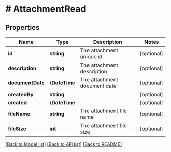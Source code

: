 # # AttachmentRead

## Properties

Name | Type | Description | Notes
------------ | ------------- | ------------- | -------------
**id** | **string** | The attachment unique id | [optional]
**description** | **string** | The attachment description | [optional]
**documentDate** | **\DateTime** | The attachment document date | [optional]
**createdBy** | **string** |  | [optional]
**created** | **\DateTime** |  | [optional]
**fileName** | **string** | The attachment file name | [optional]
**fileSize** | **int** | The attachment file size | [optional]

[[Back to Model list]](../../README.md#models) [[Back to API list]](../../README.md#endpoints) [[Back to README]](../../README.md)
